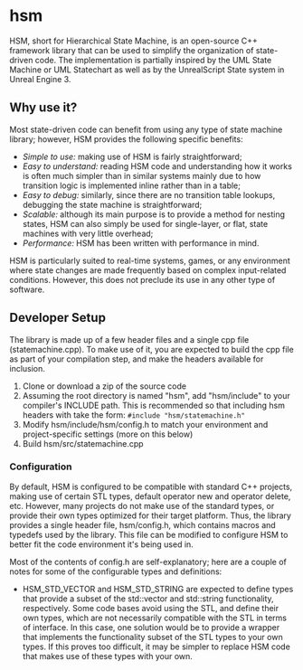 # hsm

HSM, short for Hierarchical State Machine, is an open-source C++ framework library that can be used to simplify the organization of state-driven code. The implementation is partially inspired by the UML State Machine or UML Statechart as well as by the UnrealScript State system in Unreal Engine 3.

## Why use it?

Most state-driven code can benefit from using any type of state machine library; however, HSM provides the following specific benefits:

* *Simple to use:* making use of HSM is fairly straightforward;
* *Easy to understand:* reading HSM code and understanding how it works is often much simpler than in similar systems mainly due to how transition logic is implemented inline rather than in a table;
* *Easy to debug:* similarly, since there are no transition table lookups, debugging the state machine is straightforward;
* *Scalable:* although its main purpose is to provide a method for nesting states, HSM can also simply be used for single-layer, or flat, state machines with very little overhead;
* *Performance:* HSM has been written with performance in mind.

HSM is particularly suited to real-time systems, games, or any environment where state changes are made frequently based on complex input-related conditions. However, this does not preclude its use in any other type of software.

## Developer Setup

The library is made up of a few header files and a single cpp file (statemachine.cpp). To make use of it, you are expected to build the cpp file as part of your compilation step, and make the headers available for inclusion.

1. Clone or download a zip of the source code
2. Assuming the root directory is named "hsm", add "hsm/include" to your compiler's INCLUDE path. This is recommended so that including hsm headers with take the form: ```#include "hsm/statemachine.h"```
3. Modify hsm/include/hsm/config.h to match your environment and project-specific settings (more on this below)
4. Build hsm/src/statemachine.cpp

### Configuration

By default, HSM is configured to be compatible with standard C++ projects, making use of certain STL types, default operator new and operator delete, etc. However, many projects do not make use of the standard types, or provide their own types optimized for their target platform. Thus, the library provides a single header file, hsm/config.h, which contains macros and typedefs used by the library. This file can be modified to configure HSM to better fit the code environment it's being used in.

Most of the contents of config.h are self-explanatory; here are a couple of notes for some of the configurable types and definitions:

* HSM_STD_VECTOR and HSM_STD_STRING are expected to define types that provide a subset of the std::vector and std::string functionality, respectively. Some code bases avoid using the STL, and define their own types, which are not necessarily compatible with the STL in terms of interface. In this case, one solution would be to provide a wrapper that implements the functionality subset of the STL types to your own types. If this proves too difficult, it may be simpler to replace HSM code that makes use of these types with your own. 
